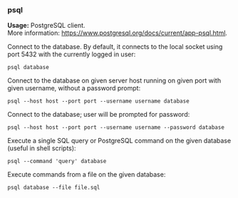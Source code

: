 ### psql

**Usage:** PostgreSQL client. <br />
More information: https://www.postgresql.org/docs/current/app-psql.html. <br />

Connect to the database. By default, it connects to the local socket using port 5432 with the currently logged in user:

```
psql database
```

Connect to the database on given server host running on given port with given username, without a password prompt:

```
psql --host host --port port --username username database
```

Connect to the database; user will be prompted for password:

```
psql --host host --port port --username username --password database
```

Execute a single SQL query or PostgreSQL command on the given database (useful in shell scripts):

```
psql --command 'query' database
```

Execute commands from a file on the given database:

```
psql database --file file.sql
```
